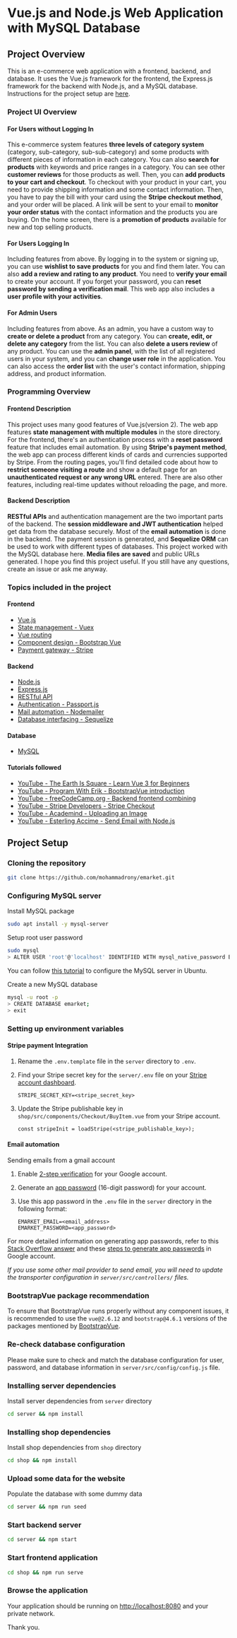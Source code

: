 # Vue.js and Node.js Web Application with MySQL Database

## Project Overview

This is an e-commerce web application with a frontend, backend, and database. It uses the Vue.js framework for the frontend, the Express.js framework for the backend with Node.js, and a MySQL database. Instructions for the project setup are [here](https://github.com/mohammadrony/emarket#project-setup).

### Project UI Overview

#### For Users without Logging In

This e-commerce system features **three levels of category system** (category, sub-category, sub-sub-category) and some products with different pieces of information in each category. You can also **search for products** with keywords and price ranges in a category. You can see other **customer reviews** for those products as well. Then, you can **add products to your cart and checkout**. To checkout with your product in your cart, you need to provide shipping information and some contact information. Then, you have to pay the bill with your card using the **Stripe checkout method**, and your order will be placed. A link will be sent to your email to **monitor your order status** with the contact information and the products you are buying. On the home screen, there is a **promotion of products** available for new and top selling products.

#### For Users Logging In

Including features from above. By logging in to the system or signing up, you can use **wishlist to save products** for you and find them later. You can also **add a review and rating to any product**. You need to **verify your email** to create your account. If you forget your password, you can **reset password by sending a verification mail**. This web app also includes a **user profile with your activities**.

#### For Admin Users

Including features from above. As an admin, you have a custom way to **create or delete a product** from any category. You can **create, edit, or delete any category** from the list. You can also **delete a users review** of any product. You can use the **admin panel**, with the list of all registered users in your system, and you can **change user role** in the application. You can also access the **order list** with the user's contact information, shipping address, and product information.

### Programming Overview

#### Frontend Description

This project uses many good features of Vue.js(version 2). The web app features **state management with multiple modules** in the store directory. For the frontend, there's an authentication process with a **reset password** feature that includes email automation. By using **Stripe's payment method**, the web app can process different kinds of cards and currencies supported by Stripe. From the routing pages, you'll find detailed code about how to **restrict someone visiting a route** and show a default page for an **unauthenticated request or any wrong URL** entered. There are also other features, including real-time updates without reloading the page, and more.

#### Backend Description

**RESTful APIs** and authentication management are the two important parts of the backend. The **session middleware and JWT authentication** helped get data from the database securely. Most of the **email automation** is done in the backend. The payment session is generated, and **Sequelize ORM** can be used to work with different types of databases. This project worked with the MySQL database here. **Media files are saved** and public URLs generated. I hope you find this project useful. If you still have any questions, create an issue or ask me anyway.

### Topics included in the project

#### Frontend

- [Vue.js](https://vuejs.org/)
- [State management - Vuex](https://vuex.vuejs.org/)
- [Vue routing](https://vuejs.org/v2/guide/routing.html)
- [Component design - Bootstrap Vue](https://bootstrap-vue.org/)
- [Payment gateway - Stripe](https://stripe.com/)

#### Backend

- [Node.js](https://nodejs.org/en/)
- [Express.js](http://expressjs.com/)
- [RESTful API](https://en.wikipedia.org/wiki/Representational_state_transfer)
- [Authentication - Passport.js](http://www.passportjs.org/)
- [Mail automation - Nodemailer](https://nodemailer.com/about/)
- [Database interfacing - Sequelize](https://sequelize.org/)

#### Database

- [MySQL](https://www.mysql.com/)

#### Tutorials followed

- [YouTube - The Earth Is Square - Learn Vue 3 for Beginners](https://www.youtube.com/watch?v=ZqgiuPt5QZo)
- [YouTube - Program With Erik - BootstrapVue introduction](https://www.youtube.com/watch?v=-DyKeMa5tYY&list=PL-lxoPS_1OXWb4BlDuSsUrkq66hM5pG33)
- [YouTube - freeCodeCamp.org - Backend frontend combining](https://www.youtube.com/watch?v=Fa4cRMaTDUI&list=PLWKjhJtqVAbnadueQ-C5keMQQiQau_i0D)
- [YouTube - Stripe Developers - Stripe Checkout](https://www.youtube.com/watch?v=UjcSWxPNo18)
- [YouTube - Academind - Uploading an Image](https://www.youtube.com/watch?v=srPXMt1Q0nY)
- [YouTube - Esterling Accime - Send Email with Node.js](https://www.youtube.com/watch?v=Va9UKGs1bwI)

## Project Setup

### Cloning the repository

```bash
git clone https://github.com/mohammadrony/emarket.git
```

### Configuring MySQL server

Install MySQL package

```bash
sudo apt install -y mysql-server
```

Setup root user password

```bash
sudo mysql
> ALTER USER 'root'@'localhost' IDENTIFIED WITH mysql_native_password BY '12345678';
```

You can follow [this tutorial](https://www.digitalocean.com/community/tutorials/how-to-install-mysql-on-ubuntu-22-04) to configure the MySQL server in Ubuntu.

Create a new MySQL database

```bash
mysql -u root -p
> CREATE DATABASE emarket;
> exit
```

### Setting up environment variables

#### Stripe payment Integration

1. Rename the `.env.template` file in the `server` directory to `.env`.

2. Find your Stripe secret key for the `server/.env` file on your [Stripe account dashboard](https://dashboard.stripe.com/test/apikeys).

   ```env
   STRIPE_SECRET_KEY=<stripe_secret_key>
   ```

3. Update the Stripe publishable key in `shop/src/components/Checkout/BuyItem.vue` from your Stripe account.

   ```env
   const stripeInit = loadStripe(<stripe_publishable_key>);
   ```

#### Email automation

Sending emails from a gmail account

1. Enable [2-step verification](https://myaccount.google.com/signinoptions/two-step-verification) for your Google account.

2. Generate an [app password](https://myaccount.google.com/apppasswords) (16-digit password) for your account.

3. Use this app password in the `.env` file in the `server` directory in the following format:

   ```env
   EMARKET_EMAIL=<email_address>
   EMARKET_PASSWORD=<app_password>
   ```

For more detailed information on generating app passwords, refer to this [Stack Overflow answer](https://stackoverflow.com/questions/45478293/username-and-password-not-accepted-when-using-nodemailer) and these [steps to generate app passwords](https://www.getmailbird.com/gmail-app-password/) in Google account.

*If you use some other mail provider to send email, you will need to update the transporter configuration in `server/src/controllers/` files.*

### BootstrapVue package recommendation

To ensure that BootstrapVue runs properly without any component issues, it is recommended to use the `vue@2.6.12` and `bootstrap@4.6.1` versions of the packages mentioned by [BootstrapVue](https://bootstrap-vue.org/docs).

### Re-check database configuration

Please make sure to check and match the database configuration for user, password, and database information in `server/src/config/config.js` file.

### Installing server dependencies

Install server dependencies from `server` directory

```bash
cd server && npm install
```

### Installing shop dependencies

Install shop dependencies from `shop` directory

```bash
cd shop && npm install
```

### Upload some data for the website

Populate the database with some dummy data

```bash
cd server && npm run seed
```

### Start backend server

```bash
cd server && npm start
```

### Start frontend application

```bash
cd shop && npm run serve
```

### Browse the application

Your application should be running on <http://localhost:8080> and your private network.

Thank you.
